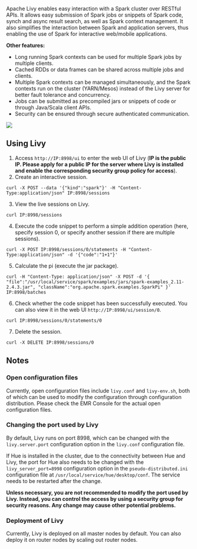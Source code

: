 Apache Livy enables easy interaction with a Spark cluster over RESTful APIs. It allows easy submission of Spark jobs or snippets of Spark code, synch and async result search, as well as Spark context management. It also simplifies the interaction between Spark and application servers, thus enabling the use of Spark for interactive web/mobile applications.

**Other features:**
- Long running Spark contexts can be used for multiple Spark jobs by multiple clients.
- Cached RDDs or data frames can be shared across multiple jobs and clients.
- Multiple Spark contexts can be managed simultaneously, and the Spark contexts run on the cluster (YARN/Mesos) instead of the Livy server for better fault tolerance and concurrency.
- Jobs can be submitted as precompiled jars or snippets of code or through Java/Scala client APIs.
- Security can be ensured through secure authenticated communication.

![](https://main.qcloudimg.com/raw/4dc71e49b36d1790760e97cdd54543b6.png)

## Using Livy
1. 	Access `http://IP:8998/ui` to enter the web UI of Livy (**IP is the public IP. Please apply for a public IP for the server where Livy is installed and enable the corresponding security group policy for access**).
2.	Create an interactive session.
```
curl -X POST --data '{"kind":"spark"}' -H "Content-Type:application/json" IP:8998/sessions
```
3.	View the live sessions on Livy.
```
curl IP:8998/sessions
```
4.	Execute the code snippet to perform a simple addition operation (here, specify session 0, or specify another session if there are multiple sessions).
```
curl -X POST IP:8998/sessions/0/statements -H "Content-Type:application/json" -d '{"code":"1+1"}'
```
5.	Calculate the pi (execute the jar package).
```
curl -H "Content-Type: application/json" -X POST -d '{ "file":"/usr/local/service/spark/examples/jars/spark-examples_2.11-2.4.3.jar", "className":"org.apache.spark.examples.SparkPi" }' IP:8998/batches
```
6.	Check whether the code snippet has been successfully executed. You can also view it in the web UI `http://IP:8998/ui/session/0`.
```
curl IP:8998/sessions/0/statements/0
```
7.	Delete the session.
```
curl -X DELETE IP:8998/sessions/0
```

## Notes
### Open configuration files
Currently, open configuration files include `livy.conf` and `livy-env.sh`, both of which can be used to modify the configuration through configuration distribution. Please check the EMR Console for the actual open configuration files.

### Changing the port used by Livy
By default, Livy runs on port 8998, which can be changed with the `livy.server.port` configuration option in the `livy.conf` configuration file.

If Hue is installed in the cluster, due to the connectivity between Hue and Livy, the port for Hue also needs to be changed with the `livy_server_port=8998` configuration option in the `pseudo-distributed.ini` configuration file at `/usr/local/service/hue/desktop/conf`. The service needs to be restarted after the change.

**Unless necessary, you are not recommended to modify the port used by Livy. Instead, you can control the access by using a security group for security reasons. Any change may cause other potential problems.**

### Deployment of Livy
Currently, Livy is deployed on all master nodes by default. You can also deploy it on router nodes by scaling out router nodes.
